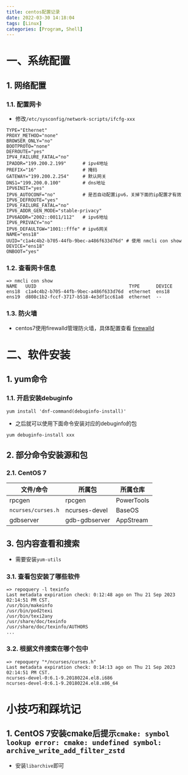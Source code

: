 ```yaml
---
title: centos配置记录
date: 2022-03-30 14:18:04
tags: [Linux]
categories: [Program, Shell]
---
```


# 一、系统配置

## 1. 网络配置

### 1.1. 配置网卡

- 修改`/etc/sysconfig/network-scripts/ifcfg-xxx`

```shell
TYPE="Ethernet"
PROXY_METHOD="none"
BROWSER_ONLY="no"
BOOTPROTO="none"
DEFROUTE="yes"
IPV4_FAILURE_FATAL="no"
IPADDR="199.200.2.199"      # ipv4地址
PREFIX="16"                 # 掩码
GATEWAY="199.200.2.254"     # 默认网关
DNS1="199.200.0.100"        # dns地址
IPV6INIT="yes"
IPV6_AUTOCONF="no"          # 是否自动配置ipv6，关掉下面的ip配置才有效
IPV6_DEFROUTE="yes"
IPV6_FAILURE_FATAL="no"
IPV6_ADDR_GEN_MODE="stable-privacy"
IPV6ADDR="2002::0011/112"   # ipv6地址
IPV6_PRIVACY="no"
IPV6_DEFAULTGW="1001::fffe" # ipv6网关
NAME="ens18"
UUID="c1a4c4b2-b705-44fb-9bec-a486f633d76d" # 使用 nmcli con show
DEVICE="ens18"
ONBOOT="yes"
```

### 1.2. 查看网卡信息

```shell
=> nmcli con show
NAME   UUID                                  TYPE      DEVICE
ens18  c1a4c4b2-b705-44fb-9bec-a486f633d76d  ethernet  ens18
ens19  d808c1b2-fccf-3717-b518-4e3df1cc61a8  ethernet  --
```

### 1.3. 防火墙

- centos7使用firewalld管理防火墙，具体配置查看 [firewalld](/blogs/2018-09-16-shellStudy/#18-firewalld-防火墙)

# 二、软件安装

## 1. yum命令

### 1.1. 开启安装debuginfo

```shell
yum install 'dnf-command(debuginfo-install)'
```

- 之后就可以使用下面命令安装对应的debuginfo的包

```shell
yum debuginfo-install xxx
```

## 2. 部分命令安装源和包

### 2.1. CentOS 7

| 文件/命令          | 所属包        | 所属仓库   |
| ------------------ | ------------- | ---------- |
| rpcgen             | rpcgen        | PowerTools |
| `ncurses/curses.h` | ncurses-devel | BaseOS     |
| gdbserver          | gdb-gdbserver | AppStream  |

## 3. 包内容查看和搜索

- 需要安装`yum-utils`

### 3.1. 查看包安装了哪些软件

```shell
=> repoquery -l texinfo
Last metadata expiration check: 0:12:48 ago on Thu 21 Sep 2023 02:14:51 PM CST.
/usr/bin/makeinfo
/usr/bin/pod2texi
/usr/bin/texi2any
/usr/share/doc/texinfo
/usr/share/doc/texinfo/AUTHORS
...
```

### 3.2. 根据文件搜索在哪个包中

```shell
=> repoquery "*/ncurses/curses.h"
Last metadata expiration check: 0:14:13 ago on Thu 21 Sep 2023 02:14:51 PM CST.
ncurses-devel-0:6.1-9.20180224.el8.i686
ncurses-devel-0:6.1-9.20180224.el8.x86_64
```

# 小技巧和踩坑记

## 1. CentOS 7安装cmake后提示`cmake: symbol lookup error: cmake: undefined symbol: archive_write_add_filter_zstd`

- 安装`libarchive`即可
